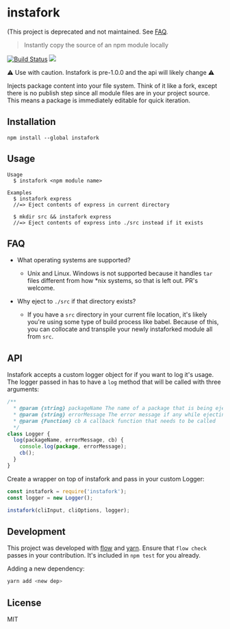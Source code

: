 # instafork

(This project is deprecated and not maintained. See [FAQ](https://github.com/uber/.github/blob/master/FAQ.md).

> Instantly copy the source of an npm module locally

[![Build Status](https://travis-ci.org/uber-web/instafork.svg?branch=master)](https://travis-ci.org/uber-web/instafork)
![](https://img.shields.io/badge/Node-%3E%3Dv6.0.0-ff69b4.svg)

:warning: Use with caution. Instafork is pre-1.0.0 and the api will likely change :warning:

Injects package content into your file system. Think of it like a fork, except there is no publish step since all module files are in your project source. This means a package is immediately editable for quick iteration.

## Installation

```
npm install --global instafork
```

## Usage

```
Usage
  $ instafork <npm module name>

Examples
  $ instafork express
  //=> Eject contents of express in current directory

  $ mkdir src && instafork express
  //=> Eject contents of express into ./src instead if it exists
```

## FAQ

* What operating systems are supported?
  * Unix and Linux. Windows is not supported because it handles `tar` files different from how *nix systems, so that is left out. PR's welcome.

* Why eject to `./src` if that directory exists?
  * If you have a `src` directory in your current file location, it's likely you're using some type of build process like babel. Because of this, you can collocate and transpile your newly instaforked module all from `src`.

## API

Instafork accepts a custom logger object for if you want to log it's usage. The logger passed in has to have a `log` method that will be called with three arguments:

```js
/**
  * @param {string} packageName The name of a package that is being ejected.
  * @param {string} errorMessage The error message if any while ejecting a package.
  * @param {Function} cb A callback function that needs to be called
  */
class Logger {
  log(packageName, errorMessage, cb) {
    console.log(package, errorMessage);
    cb();
  }
}
```

Create a wrapper on top of instafork and pass in your custom Logger:

```js
const instafork = require('instafork');
const logger = new Logger();

instafork(cliInput, cliOptions, logger);
```

## Development

This project was developed with [flow](https://flowtype.org/) and [yarn](https://yarnpkg.com). Ensure that `flow check` passes in your contribution. It's included in `npm test` for you already.

Adding a new dependency:

```sh
yarn add <new dep>
```

## License

MIT
